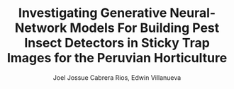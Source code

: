 ---
paperId: 5
author: Joel Jossue Cabrera Rios, Edwin Villanueva
publicationauthor: Cabrera Rios, J. J. et al.
title: Investigating Generative Neural-Network Models For Building Pest Insect Detectors in Sticky Trap Images for the Peruvian Horticulture
pdf: --
poster: Poster_Joel_Cabrera.pdf
alt: --
type: Poster
topic: Deep Learning
subtopic: Generative Neural-Networks
link: https://doi.org/10.52591/lxai202112074
conference: neurips
year: 2021
tags: neurips-2021
location: Virtual
---
